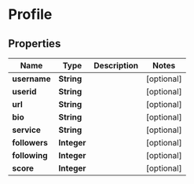 
# Profile

## Properties
Name | Type | Description | Notes
------------ | ------------- | ------------- | -------------
**username** | **String** |  |  [optional]
**userid** | **String** |  |  [optional]
**url** | **String** |  |  [optional]
**bio** | **String** |  |  [optional]
**service** | **String** |  |  [optional]
**followers** | **Integer** |  |  [optional]
**following** | **Integer** |  |  [optional]
**score** | **Integer** |  |  [optional]



